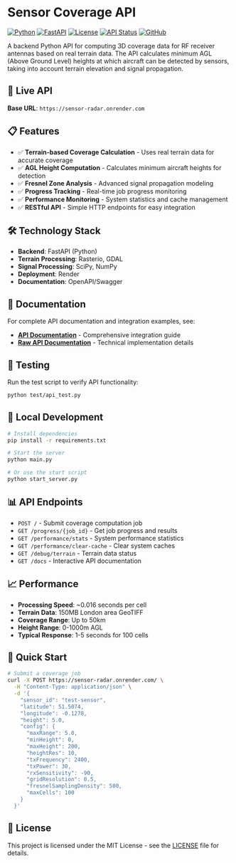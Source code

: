 # Sensor Coverage API

[![Python](https://img.shields.io/badge/python-3.11-blue.svg)](https://www.python.org/)
[![FastAPI](https://img.shields.io/badge/FastAPI-0.104.1-green.svg)](https://fastapi.tiangolo.com/)
[![License](https://img.shields.io/badge/license-MIT-blue.svg)](LICENSE)
[![API Status](https://img.shields.io/badge/API-Live-green.svg)](https://sensor-radar.onrender.com)
[![GitHub](https://img.shields.io/badge/GitHub-Repository-blue.svg)](https://github.com/dunnerz/sensor-radar)

A backend Python API for computing 3D coverage data for RF receiver antennas based on real terrain data. The API calculates minimum AGL (Above Ground Level) heights at which aircraft can be detected by sensors, taking into account terrain elevation and signal propagation.

## 🚀 Live API

**Base URL**: `https://sensor-radar.onrender.com`

## 📋 Features

- ✅ **Terrain-based Coverage Calculation** - Uses real terrain data for accurate coverage
- ✅ **AGL Height Computation** - Calculates minimum aircraft heights for detection
- ✅ **Fresnel Zone Analysis** - Advanced signal propagation modeling
- ✅ **Progress Tracking** - Real-time job progress monitoring
- ✅ **Performance Monitoring** - System statistics and cache management
- ✅ **RESTful API** - Simple HTTP endpoints for easy integration

## 🛠️ Technology Stack

- **Backend**: FastAPI (Python)
- **Terrain Processing**: Rasterio, GDAL
- **Signal Processing**: SciPy, NumPy
- **Deployment**: Render
- **Documentation**: OpenAPI/Swagger

## 📖 Documentation

For complete API documentation and integration examples, see:
- **[API Documentation](API_DOCUMENTATION.md)** - Comprehensive integration guide
- **[Raw API Documentation](README_RAW_API.md)** - Technical implementation details

## 🧪 Testing

Run the test script to verify API functionality:

```bash
python test/api_test.py
```

## 🔧 Local Development

```bash
# Install dependencies
pip install -r requirements.txt

# Start the server
python main.py

# Or use the start script
python start_server.py
```

## 📊 API Endpoints

- `POST /` - Submit coverage computation job
- `GET /progress/{job_id}` - Get job progress and results
- `GET /performance/stats` - System performance statistics
- `GET /performance/clear-cache` - Clear system caches
- `GET /debug/terrain` - Terrain data status
- `GET /docs` - Interactive API documentation

## 📈 Performance

- **Processing Speed**: ~0.016 seconds per cell
- **Terrain Data**: 150MB London area GeoTIFF
- **Coverage Range**: Up to 50km
- **Height Range**: 0-1000m AGL
- **Typical Response**: 1-5 seconds for 100 cells

## 🔗 Quick Start

```bash
# Submit a coverage job
curl -X POST https://sensor-radar.onrender.com/ \
  -H "Content-Type: application/json" \
  -d '{
    "sensor_id": "test-sensor",
    "latitude": 51.5074,
    "longitude": -0.1278,
    "height": 5.0,
    "config": {
      "maxRange": 5.0,
      "minHeight": 0,
      "maxHeight": 200,
      "heightRes": 10,
      "txFrequency": 2400,
      "txPower": 30,
      "rxSensitivity": -90,
      "gridResolution": 0.5,
      "fresnelSamplingDensity": 500,
      "maxCells": 100
    }
  }'
```

## 📄 License

This project is licensed under the MIT License - see the [LICENSE](LICENSE) file for details.
